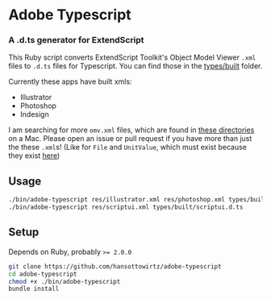 # Adobe Typescript
### A .d.ts generator for ExtendScript

This Ruby script converts ExtendScript Toolkit's Object Model Viewer `.xml` files to `.d.ts` files
for Typescript. You can find those in the [types/built](types/built) folder.

Currently these apps have built xmls:
- Illustrator
- Photoshop
- Indesign

I am searching for more `omv.xml` files, which are found in
[these directories](https://github.com/ExtendScript/Sublime-ExtendScript) on a Mac.
Please open an issue or pull request if you have more than just the these `.xml`s!
(Like for `File` and `UnitValue`, which must exist because they exist [here](http://jongware.mit.edu/iljscs6html/iljscs6/inxx.html))

## Usage

```bash
./bin/adobe-typescript res/illustrator.xml res/photoshop.xml types/built/
./bin/adobe-typescript res/scriptui.xml types/built/scriptui.d.ts
```

## Setup

Depends on Ruby, probably `>= 2.0.0`

```bash
git clone https://github.com/hansottowirtz/adobe-typescript
cd adobe-typescript
chmod +x ./bin/adobe-typescript
bundle install
```
